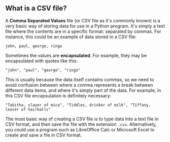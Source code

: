 ## What is a CSV file?

A **Comma Separated Values** file (or CSV file as it's commonly known) is a very basic way of storing data for use in a Python program. It's simply a text file where the contents are in a specific format: separated by commas. For instance, this could be an example of data stored in a CSV file:

```CSV
john, paul, george, ringo
```

Sometimes the values are **encapsulated**. For example, they may be encapsulated with quotes like this:

```CSV
"john", "paul", "george", "ringo"
```

This is usually because the data itself contains commas, so we need to avoid confusion between where a comma represents a break between different data items, and where it's simply part of the data. For example, in this CSV file encapsulation is definitely necessary:

```CSV
"Tabitha, slayer of mice", "Tiddles, drinker of milk", "Tiffany, leaver of hairballs"
```

The most basic way of creating a CSV file is to type data into a text file in CSV format, and then save the file with the extension `.csv`. Alternatively, you could use a program such as LibreOffice Calc or Microsoft Excel to create and save a file in CSV format.

